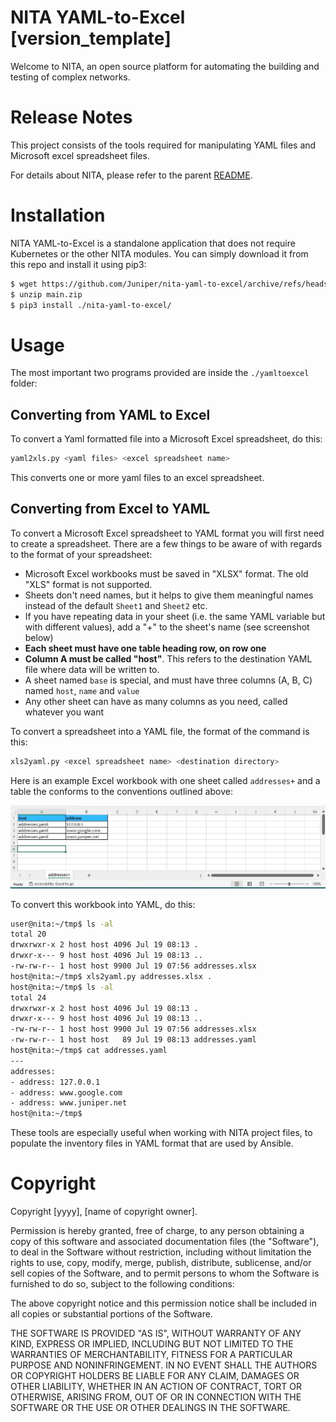[branch]: https://github.com/Juniper/nita/tree/[version_template]
[readme]: https://github.com/Juniper/nita/blob/[version_template]/README.md

# NITA YAML-to-Excel [version_template]

Welcome to NITA, an open source platform for automating the building and testing of complex networks.

# Release Notes
This project consists of the tools required for manipulating YAML files and Microsoft excel spreadsheet files.

For details about NITA, please refer to the parent [README][readme].

# Installation

NITA YAML-to-Excel is a standalone application that does not require Kubernetes or the other NITA modules. You can simply download it from this repo and install it using pip3:

```bash
$ wget https://github.com/Juniper/nita-yaml-to-excel/archive/refs/heads/main.zip
$ unzip main.zip
$ pip3 install ./nita-yaml-to-excel/
```

# Usage
The most important two programs provided are inside the ``./yamltoexcel`` folder:

## Converting from YAML to Excel

To convert a Yaml formatted file into a Microsoft Excel spreadsheet, do this:

```bash
yaml2xls.py <yaml files> <excel spreadsheet name>
```
This converts one or more yaml files to an excel spreadsheet.

## Converting from Excel to YAML

To convert a Microsoft Excel spreadsheet to YAML format you will first need to create a spreadsheet. There are a few things to be aware of with regards to the format of your spreadsheet:

- Microsoft Excel workbooks must be saved in "XLSX" format. The old "XLS" format is not supported.
- Sheets don't need names, but it helps to give them meaningful names instead of the default `Sheet1` and `Sheet2` etc.
- If you have repeating data in your sheet (i.e. the same YAML variable but with different values), add a "+" to the sheet's name (see screenshot below)
- **Each sheet must have one table heading row, on row one**
- **Column A must be called "host"**. This refers to the destination YAML file where data will be written to.
- A sheet named `base` is special, and must have three columns (A, B, C) named `host`, `name` and `value`
- Any other sheet can have as many columns as you need, called whatever you want

To convert a spreadsheet into a YAML file, the format of the command is this:

```bash
xls2yaml.py <excel spreadsheet name> <destination directory>
```
Here is an example Excel workbook with one sheet called `addresses+` and a table the conforms to the conventions outlined above:

![Spreadsheet image](./images/spreadsheet.jpg)

To convert this workbook into YAML, do this:
```bash
user@nita:~/tmp$ ls -al
total 20
drwxrwxr-x 2 host host 4096 Jul 19 08:13 .
drwxr-x--- 9 host host 4096 Jul 19 08:13 ..
-rw-rw-r-- 1 host host 9900 Jul 19 07:56 addresses.xlsx
host@nita:~/tmp$ xls2yaml.py addresses.xlsx .
host@nita:~/tmp$ ls -al
total 24
drwxrwxr-x 2 host host 4096 Jul 19 08:13 .
drwxr-x--- 9 host host 4096 Jul 19 08:13 ..
-rw-rw-r-- 1 host host 9900 Jul 19 07:56 addresses.xlsx
-rw-rw-r-- 1 host host   89 Jul 19 08:13 addresses.yaml
host@nita:~/tmp$ cat addresses.yaml
---
addresses:
- address: 127.0.0.1
- address: www.google.com
- address: www.juniper.net
host@nita:~/tmp$
```

These tools are especially useful when working with NITA project files, to populate the inventory files in YAML format that are used by Ansible.

# Copyright

Copyright [yyyy], [name of copyright owner].

Permission is hereby granted, free of charge, to any person obtaining a copy of this software and associated documentation files (the "Software"), to deal in the Software without restriction, including without limitation the rights to use, copy, modify, merge, publish, distribute, sublicense, and/or sell copies of the Software, and to permit persons to whom the Software is furnished to do so, subject to the following conditions:

The above copyright notice and this permission notice shall be included in all copies or substantial portions of the Software.

THE SOFTWARE IS PROVIDED "AS IS", WITHOUT WARRANTY OF ANY KIND, EXPRESS OR IMPLIED, INCLUDING BUT NOT LIMITED TO THE WARRANTIES OF MERCHANTABILITY, FITNESS FOR A PARTICULAR PURPOSE AND NONINFRINGEMENT. IN NO EVENT SHALL THE AUTHORS OR COPYRIGHT HOLDERS BE LIABLE FOR ANY CLAIM, DAMAGES OR OTHER LIABILITY, WHETHER IN AN ACTION OF CONTRACT, TORT OR OTHERWISE, ARISING FROM, OUT OF OR IN CONNECTION WITH THE SOFTWARE OR THE USE OR OTHER DEALINGS IN THE SOFTWARE.
